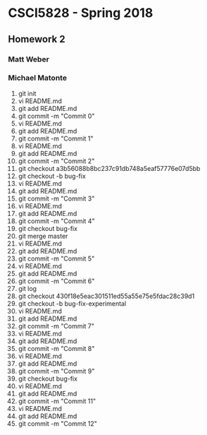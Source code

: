 # CSCI5828 - Spring 2018
## Homework 2
### Matt Weber
### Michael Matonte

1. git init<br>
2. vi README.md<br>
3. git add README.md<br>
4. git commit -m "Commit 0"<br>
5. vi README.md<br>
6. git add README.md<br>
7. git commit -m "Commit 1"<br>
8. vi README.md<br>
9. git add README.md<br>
10. git commit -m "Commit 2"<br>
11. git checkout a3b56088b8bc237c91db748a5eaf57776e07d5bb<br>
12. git checkout -b bug-fix<br>
13. vi README.md<br>
14. git add README.md<br>
15. git commit -m "Commit 3"<br>
16. vi README.md<br>
17. git add README.md<br>
18. git commit -m "Commit 4"<br>
19. git checkout bug-fix<br>
20. git merge master<br>
21. vi README.md<br>
22. git add README.md<br>
23. git commit -m "Commit 5"<br>
24. vi README.md<br>
25. git add README.md<br>
26. git commit -m "Commit 6"<br>
27. git log<br>
28. git checkout 430f18e5eac301511ed55a55e75e5fdac28c39d1<br>
29. git checkout -b bug-fix-experimental<br>
30. vi README.md<br>
31. git add README.md<br>
32. git commit -m "Commit 7"<br>
33. vi README.md<br>
34. git add README.md<br>
35. git commit -m "Commit 8"<br>
36. vi README.md<br>
37. git add README.md<br>
38. git commit -m "Commit 9"<br>
39. git checkout bug-fix<br>
40. vi README.md<br>
41. git add README.md<br>
42. git commit -m "Commit 11"<br>
43. vi README.md<br>
44. git add README.md<br>
45. git commit -m "Commit 12"<br>
